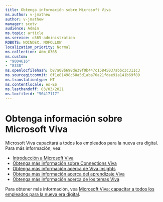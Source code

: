 ```yaml
---
title: Obtenga información sobre Microsoft Viva
ms.author: v-jmathew
author: v-jmathew
manager: scotv
audience: Admin
ms.topic: article
ms.service: o365-administration
ROBOTS: NOINDEX, NOFOLLOW
localization_priority: Normal
ms.collection: Adm_O365
ms.custom:
- "9004616"
- "8338"
ms.openlocfilehash: b87a08b698de39f0b447c15845037abbc3c311c3
ms.sourcegitcommit: 0f1e81498c68a5d1aba76a21fdae91a141b69f89
ms.translationtype: HT
ms.contentlocale: es-ES
ms.lasthandoff: 03/03/2021
ms.locfileid: "50417117"
---
```

# <a name="learn-about-microsoft-viva"></a>Obtenga información sobre Microsoft Viva

Microsoft Viva capacitará a todos los empleados para la nueva era digital. Para más información, vea:

- [Introducción a Microsoft Viva](https://www.microsoft.com/microsoft-viva/overview)
- [Obtenga más información sobre Connections Viva](https://aka.ms/VivaConnectionsBlog/)
- [Obtenga más información acerca de Viva Insights](https://aka.ms/VivaInsightsBlog)
- [Obtenga más información acerca del aprendizaje Viva](https://aka.ms/VivaLearningBlog)
- [Obtenga más información acerca de los temas Viva](https://aka.ms/viva/topics/blog)

Para obtener más información, vea [Microsoft Viva: capacitar a todos los empleados para la nueva era digital](https://www.microsoft.com/microsoft-365/blog/2021/02/04/microsoft-viva-empowering-every-employee-for-the-new-digital-age/).
